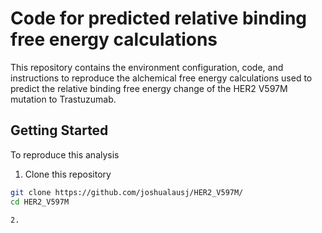 # Code for predicted relative binding free energy calculations

This repository contains the environment configuration, code, and instructions to reproduce the alchemical free energy calculations used to predict the relative binding free energy change of the HER2 V597M mutation to Trastuzumab. 

## Getting Started 

To reproduce this analysis

1. Clone this repository

```bash
git clone https://github.com/joshualausj/HER2_V597M/
cd HER2_V597M

2. 
